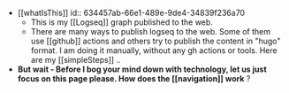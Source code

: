 - [[whatIsThis]]
  id:: 634457ab-66e1-489e-9de4-34839f236a70
	- This is my [[Logseq]] graph published to the web.
	- There are many ways to publish logseq to the web. Some of them use [[github]] actions and others try to publish the content in "hugo" format.  I am doing it manually, without any gh actions or tools.  Here are my [[simpleSteps]] ..
- **But wait - Before I bog your mind down with technology, let  us just focus on this page please.  How does the **[[navigation]]** work** ?